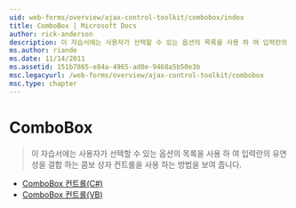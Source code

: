 ```yaml
---
uid: web-forms/overview/ajax-control-toolkit/combobox/index
title: ComboBox | Microsoft Docs
author: rick-anderson
description: 이 자습서에는 사용자가 선택할 수 있는 옵션의 목록을 사용 하 여 입력란의 유연성을 결합 하는 콤보 상자 컨트롤을 사용 하는 방법을 보여 줍니다.
ms.author: riande
ms.date: 11/14/2011
ms.assetid: 151b7865-e84a-4965-ad0e-9468a5b50e3b
msc.legacyurl: /web-forms/overview/ajax-control-toolkit/combobox
msc.type: chapter
---
```

<a name="combobox"></a>ComboBox
====================
> 이 자습서에는 사용자가 선택할 수 있는 옵션의 목록을 사용 하 여 입력란의 유연성을 결합 하는 콤보 상자 컨트롤을 사용 하는 방법을 보여 줍니다.


- [ComboBox 컨트롤(C#)](how-do-i-use-the-combobox-control-cs.md)
- [ComboBox 컨트롤(VB)](how-do-i-use-the-combobox-control-vb.md)

